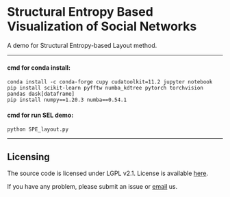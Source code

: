 # Structural Entropy Based Visualization of Social Networks

A demo for Structural Entropy-based Layout method.

---

#### cmd for conda install:
```
conda install -c conda-forge cupy cudatoolkit=11.2 jupyter notebook 
pip install scikit-learn pyfftw numba_kdtree pytorch torchvision pandas dask[dataframe]
pip install numpy==1.20.3 numba==0.54.1
```

#### cmd for run SEL demo:

```
python SPE_layout.py
```
---
## Licensing
The source code is licensed under LGPL v2.1. License is available [here](https://github.com/Ideas-Laboratory/t-fdp/blob/main/LICENSE).

If you have any problem, please submit an issue or [email](xml95007@gmail.com) us.
